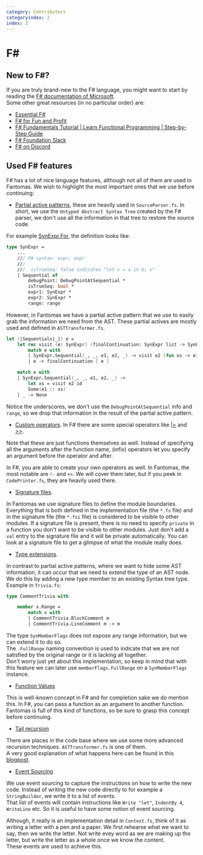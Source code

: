 ```yaml
---
category: Contributors
categoryindex: 2
index: 2
---
```

# F#

## New to F#?

If you are truly brand-new to the F# language, you might want to start by reading the [F# documentation of Microsoft](https://dotnet.microsoft.com/en-us/languages/fsharp).  
Some other great resources (in no particular order) are:

- [Essential F#](https://leanpub.com/essential-fsharp)
- [F# for Fun and Profit](https://fsharpforfunandprofit.com/)
- [F# Fundamentals Tutorial | Learn Functional Programming | Step-by-Step Guide](https://www.youtube.com/watch?v=SvOInBxPL30)
- [F# Foundation Slack](https://fsharp.org/guides/slack/)
- [F# on Discord](https://discord.com/invite/R6n7c54)

## Used F# features

F# has a lot of nice language features, although not all of them are used in Fantomas.
We wish to highlight the most important ones that we use before continuing:

- [Partial active patterns](https://docs.microsoft.com/en-us/dotnet/fsharp/language-reference/active-patterns#partial-active-patterns), these are heavily used in `SourceParser.fs`.
  In short, we use the `Untyped Abstract Syntax Tree` created by the F# parser, we don't use all the information in that tree to restore the source code.

For example [SynExpr.For](https://fsprojects.github.io/fantomas/reference/fsharp-compiler-syntax-synexpr.html#For), the definition looks like:

```fsharp
type SynExpr =
    ...
    /// F# syntax: expr; expr
    ///
    ///  isTrueSeq: false indicates "let v = a in b; v"
    | Sequential of
        debugPoint: DebugPointAtSequential *
        isTrueSeq: bool *
        expr1: SynExpr *
        expr2: SynExpr *
        range: range
```

  However, in Fantomas we have a partial active pattern that we use to easily grab the information we need from the AST.
  These partial actives are mostly used and defined in `ASTTransformer.fs`.
```fsharp
let (|Sequentials|_|) e =
    let rec visit (e: SynExpr) (finalContinuation: SynExpr list -> SynExpr list) : SynExpr list =
        match e with
        | SynExpr.Sequential(_, _, e1, e2, _) -> visit e2 (fun xs -> e1 :: xs |> finalContinuation)
        | e -> finalContinuation [ e ]

    match e with
    | SynExpr.Sequential(_, _, e1, e2, _) ->
        let xs = visit e2 id
        Some(e1 :: xs)
    | _ -> None
```

Notice the underscores, we don't use the `DebugPointAtSequential` info and `range`, so we drop that information in the result of the partial active pattern.

- [Custom operators](https://docs.microsoft.com/en-us/dotnet/fsharp/language-reference/operator-overloading#creating-new-operators). In F# there are some special operators like [|>](https://fsharp.github.io/fsharp-core-docs/reference/fsharp-core-operators.html#(|%3E)) and [>>](https://fsharp.github.io/fsharp-core-docs/reference/fsharp-core-operators.html#(%3E%3E)).  

Note that these are just functions themselves as well. Instead of specifying all the arguments after the function name, (infix) operators let you specify an argument before the operator and after. 

In F#, you are able to create your own operators as well. In Fantomas, the most notable are `!-` and `+>`. We will cover them later, but if you peek in `CodePrinter.fs`, they are heavily used there.

- [Signature files](https://docs.microsoft.com/en-us/dotnet/fsharp/language-reference/signature-files).

In Fantomas we use signature files to define the module boundaries. Everything that is both defined in the implementation file (the `*.fs` file) and in the signature file (the `*.fsi` file) is considered to be visible to other modules.
If a signature file is present, there is no need to specify `private` in a function you don't want to be visible to other modules. Just don't add a `val` entry to the signature file and it will be private automatically.
You can look at a signature file to get a glimpse of what the module really does.

- [Type extensions](https://docs.microsoft.com/en-us/dotnet/fsharp/language-reference/type-extensions).

In contrast to partial active patterns, where we want to hide some AST information, it can occur that we need to extend the type of an AST node.
We do this by adding a new type member to an existing Syntax tree type.
Example in `Trivia.fs`:

```fsharp
type CommentTrivia with

    member x.Range =
        match x with
        | CommentTrivia.BlockComment m
        | CommentTrivia.LineComment m -> m
```

The type `SynMemberFlags` does not expose any range information, but we can extend it to do so.  
The `.FullRange` naming convention is used to indicate that we are not satisfied by the original range or it is lacking all together.  
Don't worry just yet about this implementation, so keep in mind that with this feature we can later use `memberFlags.FullRange` on a `SynMemberFlags` instance.

- [Function Values](https://docs.microsoft.com/en-us/dotnet/fsharp/language-reference/functions/#function-values)

This is well-known concept in F# and for completion sake we do mention this. In F#, you can pass a function as an argument to another function.
Fantomas is full of this kind of functions, so be sure to grasp this concept before continuing.

- [Tail recursion](https://docs.microsoft.com/en-us/dotnet/fsharp/language-reference/functions/recursive-functions-the-rec-keyword#tail-recursion)

There are places in the code base where we use some more advanced recursion techniques. `ASTTransformer.fs` is one of them.  
A very good explanation of what happens here can be found in this [blogpost](https://www.gresearch.co.uk/blog/article/advanced-recursion-techniques-in-f/).

- [Event Sourcing](https://medium.com/@dzoukr/event-sourcing-step-by-step-in-f-be808aa0ca18)

We use event sourcing to capture the instructions on how to write the new code. Instead of writing the new code directly to for example a `StringBuilder`, we write it to a list of events.  
That list of events will contain instructions like `Write "let"`, `IndentBy 4`, `WriteLine` etc. So it is useful to have some notion of event sourcing.

Although, it really is an implementation detail in `Context.fs`, think of it as writing a letter with a pen and a paper.
We first rehearse what we want to say, then we write the letter. Not write evey word as we are making up the letter, but write the letter as a whole once we know the content.  
These events are used to achieve this.

<fantomas-nav previous="{{fsdocs-previous-page-link}}" next="{{fsdocs-next-page-link}}"></fantomas-nav>
